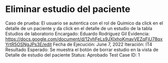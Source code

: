 # Eliminar estudio del paciente

Caso de prueba: El usuario se autentica con el rol de Quimico da click en el detalle de un paciente y da click en el detalle de un estudio de la tabla Estudios de laboratorio
Encargado: Eduardo Rodríguez Gil
Evidencia: https://docs.google.com/document/d/12yhFeLs9JXIxhoKmavVEZqFiU78qxYrtR5OSNgJPs3E/edit
Fecha de Ejecución: June 7, 2022
Iteración: IT4
Resultado Esperado: Se muestra el botón de borrar estudio en la vista de Detalle de estudio del paciente
Status: Aprobado
Test Case ID: 1